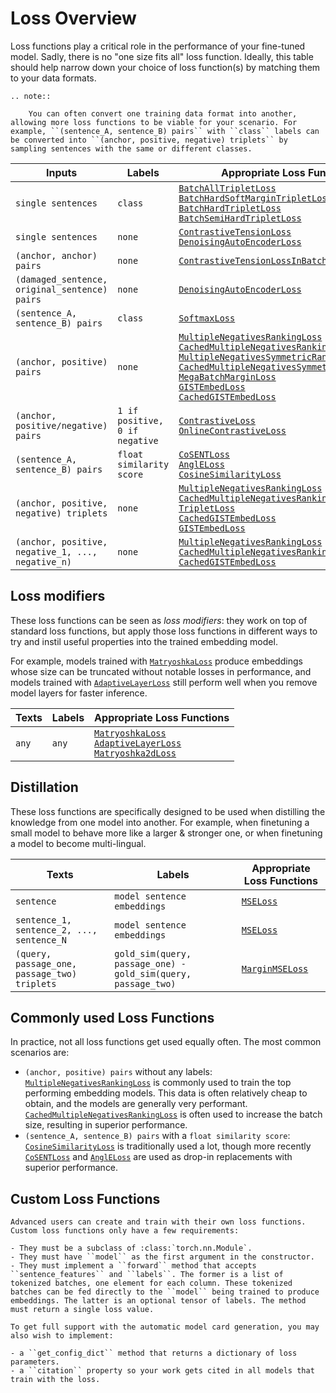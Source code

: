 # Loss Overview

Loss functions play a critical role in the performance of your fine-tuned model. Sadly, there is no "one size fits all" loss function. Ideally, this table should help narrow down your choice of loss function(s) by matching them to your data formats.

```{eval-rst}
.. note:: 

    You can often convert one training data format into another, allowing more loss functions to be viable for your scenario. For example, ``(sentence_A, sentence_B) pairs`` with ``class`` labels can be converted into ``(anchor, positive, negative) triplets`` by sampling sentences with the same or different classes.
```

| Inputs                                            | Labels                         | Appropriate Loss Functions                                                                                                                                                                                                                                                                                                                                                                                                                                                                                                                                                                                                                                                                                                                                                                                                                                                                                                                  |
|---------------------------------------------------|--------------------------------|---------------------------------------------------------------------------------------------------------------------------------------------------------------------------------------------------------------------------------------------------------------------------------------------------------------------------------------------------------------------------------------------------------------------------------------------------------------------------------------------------------------------------------------------------------------------------------------------------------------------------------------------------------------------------------------------------------------------------------------------------------------------------------------------------------------------------------------------------------------------------------------------------------------------------------------------|
| `single sentences`                                | `class`                        | <a href="../package_reference/sentence_transformer/losses.html#batchalltripletloss">`BatchAllTripletLoss`</a><br><a href="../package_reference/sentence_transformer/losses.html#batchhardsoftmargintripletloss">`BatchHardSoftMarginTripletLoss`</a><br><a href="../package_reference/sentence_transformer/losses.html#batchhardtripletloss">`BatchHardTripletLoss`</a><br><a href="../package_reference/sentence_transformer/losses.html#batchsemihardtripletloss">`BatchSemiHardTripletLoss`</a>                                                                                                                                                                                                                                                                                                                                                                                                                                          |
| `single sentences`                                | `none`                         | <a href="../package_reference/sentence_transformer/losses.html#contrastivetensionloss">`ContrastiveTensionLoss`</a><br><a href="../package_reference/sentence_transformer/losses.html#denoisingautoencoderloss">`DenoisingAutoEncoderLoss`</a>                                                                                                                                                                                                                                                                                                                                                                                                                                                                                                                                                                                                                                                                                              |
| `(anchor, anchor) pairs`                          | `none`                         | <a href="../package_reference/sentence_transformer/losses.html#contrastivetensionlossinbatchnegatives">`ContrastiveTensionLossInBatchNegatives`</a>                                                                                                                                                                                                                                                                                                                                                                                                                                                                                                                                                                                                                                                                                                                                                                                         |
| `(damaged_sentence, original_sentence) pairs`     | `none`                         | <a href="../package_reference/sentence_transformer/losses.html#denoisingautoencoderloss">`DenoisingAutoEncoderLoss`</a>                                                                                                                                                                                                                                                                                                                                                                                                                                                                                                                                                                                                                                                                                                                                                                                                                     |
| `(sentence_A, sentence_B) pairs`                  | `class`                        | <a href="../package_reference/sentence_transformer/losses.html#softmaxloss">`SoftmaxLoss`</a>                                                                                                                                                                                                                                                                                                                                                                                                                                                                                                                                                                                                                                                                                                                                                                                                                                               |
| `(anchor, positive) pairs`                        | `none`                         | <a href="../package_reference/sentence_transformer/losses.html#multiplenegativesrankingloss">`MultipleNegativesRankingLoss`</a><br><a href="../package_reference/sentence_transformer/losses.html#cachedmultiplenegativesrankingloss">`CachedMultipleNegativesRankingLoss`</a><br><a href="../package_reference/sentence_transformer/losses.html#multiplenegativessymmetricrankingloss">`MultipleNegativesSymmetricRankingLoss`</a><br><a href="../package_reference/sentence_transformer/losses.html#cachedmultiplenegativessymmetricrankingloss">`CachedMultipleNegativesSymmetricRankingLoss`</a><br><a href="../package_reference/sentence_transformer/losses.html#megabatchmarginloss">`MegaBatchMarginLoss`</a><br><a href="../package_reference/sentence_transformer/losses.html#gistembedloss">`GISTEmbedLoss`</a><br><a href="../package_reference/sentence_transformer/losses.html#cachedgistembedloss">`CachedGISTEmbedLoss`</a> |
| `(anchor, positive/negative) pairs`               | `1 if positive, 0 if negative` | <a href="../package_reference/sentence_transformer/losses.html#contrastiveloss">`ContrastiveLoss`</a><br><a href="../package_reference/sentence_transformer/losses.html#onlinecontrastiveloss">`OnlineContrastiveLoss`</a>                                                                                                                                                                                                                                                                                                                                                                                                                                                                                                                                                                                                                                                                                                                  |
| `(sentence_A, sentence_B) pairs`                  | `float similarity score`       | <a href="../package_reference/sentence_transformer/losses.html#cosentloss">`CoSENTLoss`</a><br><a href="../package_reference/sentence_transformer/losses.html#angleloss">`AnglELoss`</a><br><a href="../package_reference/sentence_transformer/losses.html#cosinesimilarityloss">`CosineSimilarityLoss`</a>                                                                                                                                                                                                                                                                                                                                                                                                                                                                                                                                                                                                                                 |
| `(anchor, positive, negative) triplets`           | `none`                         | <a href="../package_reference/sentence_transformer/losses.html#multiplenegativesrankingloss">`MultipleNegativesRankingLoss`</a><br><a href="../package_reference/sentence_transformer/losses.html#cachedmultiplenegativesrankingloss">`CachedMultipleNegativesRankingLoss`</a><br><a href="../package_reference/sentence_transformer/losses.html#tripletloss">`TripletLoss`</a><br><a href="../package_reference/sentence_transformer/losses.html#cachedgistembedloss">`CachedGISTEmbedLoss`</a><br><a href="../package_reference/sentence_transformer/losses.html#gistembedloss">`GISTEmbedLoss`</a>                                                                                                                                                                                                                                                                                                                                       |
| `(anchor, positive, negative_1, ..., negative_n)` | `none`                         | <a href="../package_reference/sentence_transformer/losses.html#multiplenegativesrankingloss">`MultipleNegativesRankingLoss`</a><br><a href="../package_reference/sentence_transformer/losses.html#cachedmultiplenegativesrankingloss">`CachedMultipleNegativesRankingLoss`</a><br><a href="../package_reference/sentence_transformer/losses.html#cachedgistembedloss">`CachedGISTEmbedLoss`</a>                                                                                                                                                                                                                                                                                                                                                                                                                                                                                                                                             |

## Loss modifiers

These loss functions can be seen as *loss modifiers*: they work on top of standard loss functions, but apply those loss functions in different ways to try and instil useful properties into the trained embedding model.

For example, models trained with <a href="../package_reference/sentence_transformer/losses.html#matryoshkaloss">`MatryoshkaLoss`</a> produce embeddings whose size can be truncated without notable losses in performance, and models trained with <a href="../package_reference/sentence_transformer/losses.html#adaptivelayerloss">`AdaptiveLayerLoss`</a> still perform well when you remove model layers for faster inference.

| Texts | Labels | Appropriate Loss Functions                                                                                                                                                                                                                                                                                                  |
|-------|--------|-----------------------------------------------------------------------------------------------------------------------------------------------------------------------------------------------------------------------------------------------------------------------------------------------------------------------------|
| `any` | `any`  | <a href="../package_reference/sentence_transformer/losses.html#matryoshkaloss">`MatryoshkaLoss`</a><br><a href="../package_reference/sentence_transformer/losses.html#adaptivelayerloss">`AdaptiveLayerLoss`</a><br><a href="../package_reference/sentence_transformer/losses.html#matryoshka2dloss">`Matryoshka2dLoss`</a> |

## Distillation
These loss functions are specifically designed to be used when distilling the knowledge from one model into another.
For example, when finetuning a small model to behave more like a larger & stronger one, or when finetuning a model to become multi-lingual.

| Texts                                        | Labels                                                        | Appropriate Loss Functions                                                                        |
|----------------------------------------------|---------------------------------------------------------------|---------------------------------------------------------------------------------------------------|
| `sentence`                                   | `model sentence embeddings`                                   | <a href="../package_reference/sentence_transformer/losses.html#mseloss">`MSELoss`</a>             |
| `sentence_1, sentence_2, ..., sentence_N`    | `model sentence embeddings`                                   | <a href="../package_reference/sentence_transformer/losses.html#mseloss">`MSELoss`</a>             |
| `(query, passage_one, passage_two) triplets` | `gold_sim(query, passage_one) - gold_sim(query, passage_two)` | <a href="../package_reference/sentence_transformer/losses.html#marginmseloss">`MarginMSELoss`</a> |

## Commonly used Loss Functions
In practice, not all loss functions get used equally often. The most common scenarios are:

* `(anchor, positive) pairs` without any labels: <a href="../package_reference/sentence_transformer/losses.html#multiplenegativesrankingloss"><code>MultipleNegativesRankingLoss</code></a> is commonly used to train the top performing embedding models. This data is often relatively cheap to obtain, and the models are generally very performant. <a href="../package_reference/sentence_transformer/losses.html#cachedmultiplenegativesrankingloss"><code>CachedMultipleNegativesRankingLoss</code></a> is often used to increase the batch size, resulting in superior performance.
* `(sentence_A, sentence_B) pairs` with a `float similarity score`: <a href="../package_reference/sentence_transformer/losses.html#cosinesimilarityloss"><code>CosineSimilarityLoss</code></a> is traditionally used a lot, though more recently <a href="../package_reference/sentence_transformer/losses.html#cosentloss"><code>CoSENTLoss</code></a> and <a href="../package_reference/sentence_transformer/losses.html#angleloss"><code>AnglELoss</code></a> are used as drop-in replacements with superior performance.

## Custom Loss Functions

```{eval-rst}
Advanced users can create and train with their own loss functions. Custom loss functions only have a few requirements:

- They must be a subclass of :class:`torch.nn.Module`.
- They must have ``model`` as the first argument in the constructor.
- They must implement a ``forward`` method that accepts ``sentence_features`` and ``labels``. The former is a list of tokenized batches, one element for each column. These tokenized batches can be fed directly to the ``model`` being trained to produce embeddings. The latter is an optional tensor of labels. The method must return a single loss value.

To get full support with the automatic model card generation, you may also wish to implement:

- a ``get_config_dict`` method that returns a dictionary of loss parameters.
- a ``citation`` property so your work gets cited in all models that train with the loss.
```